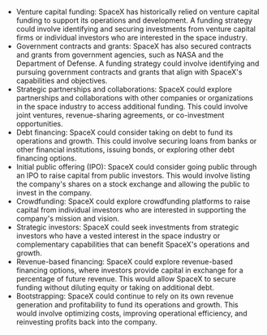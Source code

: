
- Venture capital funding: SpaceX has historically relied on venture capital funding to support its operations and development. A funding strategy could involve identifying and securing investments from venture capital firms or individual investors who are interested in the space industry.
- Government contracts and grants: SpaceX has also secured contracts and grants from government agencies, such as NASA and the Department of Defense. A funding strategy could involve identifying and pursuing government contracts and grants that align with SpaceX's capabilities and objectives.
- Strategic partnerships and collaborations: SpaceX could explore partnerships and collaborations with other companies or organizations in the space industry to access additional funding. This could involve joint ventures, revenue-sharing agreements, or co-investment opportunities.
- Debt financing: SpaceX could consider taking on debt to fund its operations and growth. This could involve securing loans from banks or other financial institutions, issuing bonds, or exploring other debt financing options.
- Initial public offering (IPO): SpaceX could consider going public through an IPO to raise capital from public investors. This would involve listing the company's shares on a stock exchange and allowing the public to invest in the company.
- Crowdfunding: SpaceX could explore crowdfunding platforms to raise capital from individual investors who are interested in supporting the company's mission and vision.
- Strategic investors: SpaceX could seek investments from strategic investors who have a vested interest in the space industry or complementary capabilities that can benefit SpaceX's operations and growth.
- Revenue-based financing: SpaceX could explore revenue-based financing options, where investors provide capital in exchange for a percentage of future revenue. This would allow SpaceX to secure funding without diluting equity or taking on additional debt.
- Bootstrapping: SpaceX could continue to rely on its own revenue generation and profitability to fund its operations and growth. This would involve optimizing costs, improving operational efficiency, and reinvesting profits back into the company.



